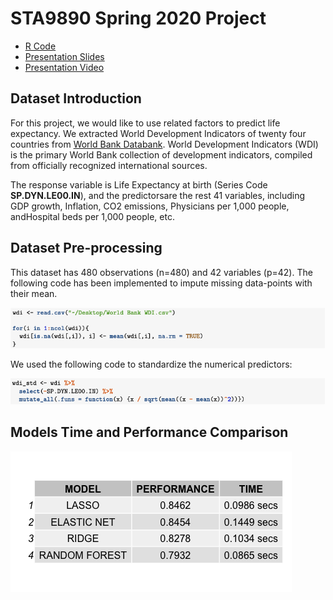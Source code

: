 # STA9890 Spring 2020 Project
- [R Code](https://github.com/juliazhu1122/sta9890project/blob/master/sta9890_main_code.R)
- [Presentation Slides](https://github.com/juliazhu1122/sta9890project/blob/master/sta9890_presentation.pdf)
- [Presentation Video]()

## Dataset Introduction
For this project, we would like to use related factors to predict life expectancy. We extracted World Development Indicators of twenty four countries from [World Bank Databank](https://databank.worldbank.org/source/world-development-indicators/preview/on). World Development Indicators (WDI) is the primary World Bank collection of development indicators, compiled from officially recognized international sources.

The response variable is Life Expectancy at birth (Series Code **SP.DYN.LE00.IN**), and the predictorsare the rest 41 variables, including GDP growth, Inflation, CO2 emissions, Physicians per 1,000 people, andHospital beds per 1,000 people, etc.

## Dataset Pre-processing
This dataset has 480 observations (n=480) and 42 variables (p=42). The following code has been implemented to impute missing data-points with their mean.

![alt text](https://raw.githubusercontent.com/juliazhu1122/sta9890project/master/img/5.png)

We used the following code to standardize the numerical predictors:

![alt text](https://raw.githubusercontent.com/juliazhu1122/sta9890project/master/img/1.png)

## Models Time and Performance Comparison
![alt text](https://raw.githubusercontent.com/juliazhu1122/sta9890project/master/img/6.png)
